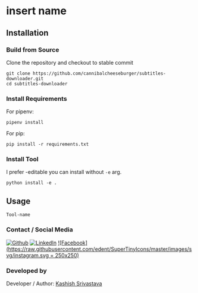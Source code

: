 # insert name

## Installation

### Build from Source
Clone the repository and checkout to stable commit

```
git clone https://github.com/cannibalcheeseburger/subtitles-downloader.git
cd subtitles-downloader
```

### Install Requirements
For pipenv:
```
pipenv install
```
For pip:
```
pip install -r requirements.txt
```

### Install Tool
I prefer -editable you can install without `-e` arg.

```
python install -e .
```

## Usage

```
Tool-name
```

### Contact / Social Media

[![Github](https://raw.githubusercontent.com/srbcheema1/CheemaFy/master/myPlugins/extra_things/png_images/social/github.png)](https://github.com/srbcheema1/)
[![LinkedIn](https://raw.githubusercontent.com/srbcheema1/CheemaFy/master/myPlugins/extra_things/png_images/social/linkedin-48x48.png)](https://www.linkedin.com/in/srbcheema1/)
[![Facebook](https://raw.githubusercontent.com/edent/SuperTinyIcons/master/images/svg/instagram.svg = 250x250)](https://www.facebook.com/srbcheema/)


### Developed by

Developer / Author: [Kashish Srivastava](https://github.com/cannibalcheeseburger/)


